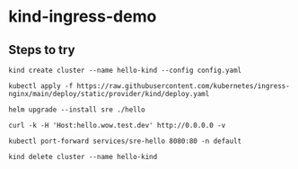 # kind-ingress-demo

## Steps to try

`kind create cluster --name hello-kind --config config.yaml`

`kubectl apply -f https://raw.githubusercontent.com/kubernetes/ingress-nginx/main/deploy/static/provider/kind/deploy.yaml`

`helm upgrade --install sre ./hello`

`curl -k -H 'Host:hello.wow.test.dev' http://0.0.0.0 -v`

`kubectl port-forward services/sre-hello 8080:80 -n default`

`kind delete cluster --name hello-kind`
